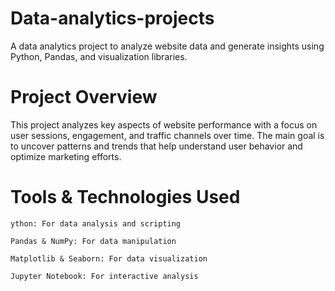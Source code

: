 # Data-analytics-projects
A data analytics project to analyze website data and generate insights using Python, Pandas, and visualization libraries.

# Project Overview

This project analyzes key aspects of website performance with a focus on user sessions, engagement, and traffic channels over time. The main goal is to uncover patterns and trends that help understand user behavior and optimize marketing efforts.

# Tools & Technologies Used

    ython: For data analysis and scripting

    Pandas & NumPy: For data manipulation

    Matplotlib & Seaborn: For data visualization

    Jupyter Notebook: For interactive analysis
